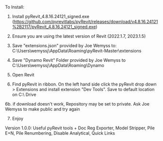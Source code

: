 To Install:

1. Install pyRevit_4.8.16.24121_signed.exe (https://github.com/pyrevitlabs/pyRevit/releases/download/v4.8.16.24121%2B2117/pyRevit_4.8.16.24121_signed.exe)

2. Ensure you are using the latest version of Revit (2022.1.7, 2023.1.5)

3. Save "extensions.json" provided by Joe Wemyss to: C:\Users\wemyssj\AppData\Roaming\pyRevit-Master\extensions

4. Save "Dynamo Revit" Folder provided by Joe Wemyss to C:\Users\wemyssj\AppData\Roaming\Dynamo

5. Open Revit

6. Find pyRevit in ribbon. On the left hand side click the pyRevit drop down > Extensions and install extension "Dev Tools". Save to default location on C:\ Drive

6b. if download doesn't work, Repository may be set to private. Ask Joe Wemyss to make public and try again

7. Enjoy


Version 1.0.0: Useful pyRevit tools + Doc Reg Exporter, Model Stripper, Pile E+N, Pile Renumbering, Disable Analytical, Quick Links
